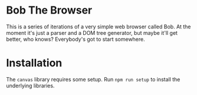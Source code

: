 # Bob The Browser

This is a series of iterations of a very simple web browser called Bob. At the moment it's just a parser and a DOM tree generator, but maybe it'll get better, who knows? Everybody's got to start somewhere.

# Installation

The `canvas` library requires some setup. Run `npm run setup` to install the underlying libraries.